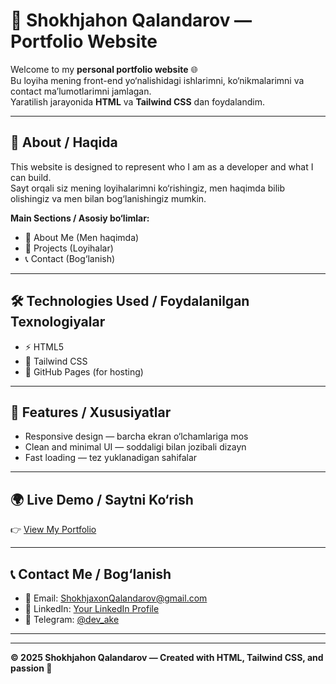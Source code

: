 # 💼 Shokhjahon Qalandarov — Portfolio Website

Welcome to my **personal portfolio website** 🌐  
Bu loyiha mening front-end yo‘nalishidagi ishlarimni, ko‘nikmalarimni va contact ma’lumotlarimni jamlagan.  
Yaratilish jarayonida **HTML** va **Tailwind CSS** dan foydalandim.

---

## 🚀 About / Haqida
This website is designed to represent who I am as a developer and what I can build.  
Sayt orqali siz mening loyihalarimni ko‘rishingiz, men haqimda bilib olishingiz va men bilan bog‘lanishingiz mumkin.

**Main Sections / Asosiy bo‘limlar:**
- 👤 About Me (Men haqimda)  
- 💼 Projects (Loyihalar)  
- 📞 Contact (Bog‘lanish)

---

## 🛠️ Technologies Used / Foydalanilgan Texnologiyalar
- ⚡ HTML5  
- 🎨 Tailwind CSS  
- 🚀 GitHub Pages (for hosting)

---

## 🎨 Features / Xususiyatlar
- Responsive design — barcha ekran o‘lchamlariga mos  
- Clean and minimal UI — soddaligi bilan jozibali dizayn  
- Fast loading — tez yuklanadigan sahifalar    

---

## 🌍 Live Demo / Saytni Ko‘rish
👉 [View My Portfolio](https://QalandarovShokhjahon.github.io/)  

---

## 📞 Contact Me / Bog‘lanish
- 💌 Email: ShokhjaxonQalandarov@gmail.com  
- 💼 LinkedIn: [Your LinkedIn Profile](#)  
- 📱 Telegram: [@dev_ake](#)

---

---

**© 2025 Shokhjahon Qalandarov — Created with HTML, Tailwind CSS, and passion 💙**
